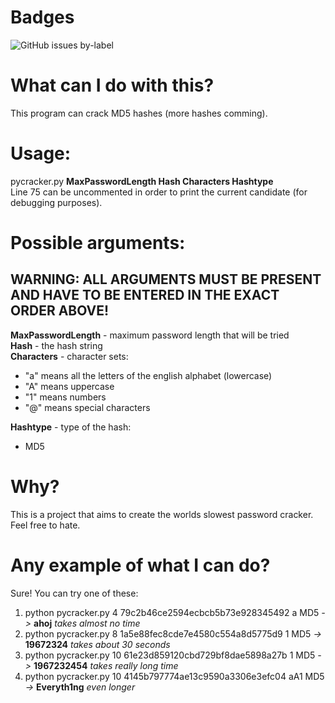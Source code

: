 # Badges
![GitHub issues by-label](https://img.shields.io/github/issues-raw/satcom886/rugl/pycracker.svg)
# What can I do with this?
This program can crack MD5 hashes (more hashes comming).
# Usage:
pycracker.py **MaxPasswordLength Hash Characters Hashtype**  
Line 75 can be uncommented in order to print the current candidate (for debugging purposes).
# Possible arguments:
## WARNING: ALL ARGUMENTS MUST BE PRESENT AND HAVE TO BE ENTERED IN THE EXACT ORDER ABOVE!
**MaxPasswordLength** - maximum password length that will be tried  
**Hash** - the hash string  
**Characters** - character sets:  
* "a" means all the letters of the english alphabet (lowercase)
* "A" means uppercase
* "1" means numbers
* "@" means special characters

 **Hashtype** - type of the hash:
* MD5

# Why?
This is a project that aims to create the worlds slowest password cracker. Feel free to hate.

# Any example of what I can do?
Sure! You can try one of these:
1. python pycracker.py 4 79c2b46ce2594ecbcb5b73e928345492 a MD5 *->* **ahoj** *takes almost no time*
4. python pycracker.py 8 1a5e88fec8cde7e4580c554a8d5775d9 1 MD5 *->* **19672324** *takes about 30 seconds*
3. python pycracker.py 10 61e23d859120cbd729bf8dae5898a27b 1 MD5 *->* **1967232454** *takes really long time*
2. python pycracker.py 10 4145b797774ae13c9590a3306e3efc04 aA1 MD5 *->* **Everyth1ng** *even longer*
